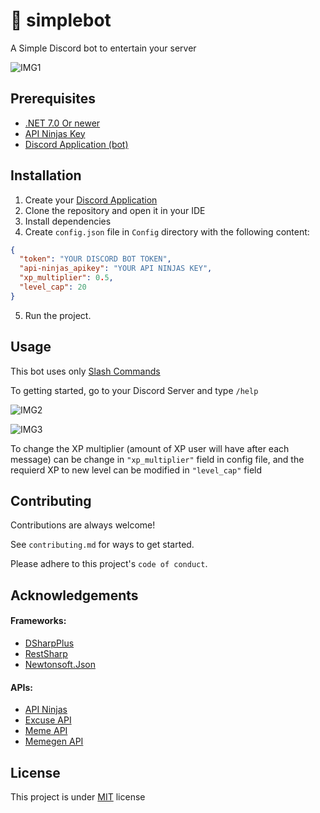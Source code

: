 # 🤖 simplebot

A Simple Discord bot to entertain your server

![IMG1](https://cdn.discordapp.com/attachments/973146682499956746/1119970853896069211/readme_img.png)
## Prerequisites
- [.NET 7.0 Or newer](https://dotnet.microsoft.com/en-us/download)
- [API Ninjas Key](https://api-ninjas.com/api)
- [Discord Application (bot)](https://discord.com/developers/applications)

## Installation

1. Create your [Discord Application](https://discord.com/developers/docs/getting-started#step-1-creating-an-app)
2. Clone the repository and  open it in your IDE
3. Install dependencies
4. Create `config.json` file in `Config` directory with the following content:
```json
{
  "token": "YOUR DISCORD BOT TOKEN",
  "api-ninjas_apikey": "YOUR API NINJAS KEY",
  "xp_multiplier": 0.5,
  "level_cap": 20
}
```
5. Run the project.
## Usage

This bot uses only [Slash Commands](https://support.discord.com/hc/en-us/articles/1500000368501-Slash-Commands-FAQ)

To getting started, go to your Discord Server and type `/help`

![IMG2](https://cdn.discordapp.com/attachments/973146682499956746/1119977268777857024/IMG2.png)

![IMG3](https://cdn.discordapp.com/attachments/973146682499956746/1119977269335691354/IMG3.png)

To change the XP multiplier (amount of XP user will have after each message) can be change in `"xp_multiplier"` field in config file, and the requierd XP to new level can be modified in `"level_cap"` field
## Contributing

Contributions are always welcome!

See `contributing.md` for ways to get started.

Please adhere to this project's `code of conduct`.


## Acknowledgements

#### Frameworks:
- [DSharpPlus](https://dsharpplus.github.io/DSharpPlus/)
- [RestSharp](https://restsharp.dev)
- [Newtonsoft.Json](https://www.newtonsoft.com/json)

#### APIs:
- [API Ninjas](https://api-ninjas.com/api)
- [Excuse API](https://excuser-three.vercel.app)
- [Meme API](https://github.com/D3vd/Meme_Api)
- [Memegen API](https://api.memegen.link/docs)


## License

This project is under [MIT](https://github.com/pazurkota/simplebot/blob/master/LICENSE) license

